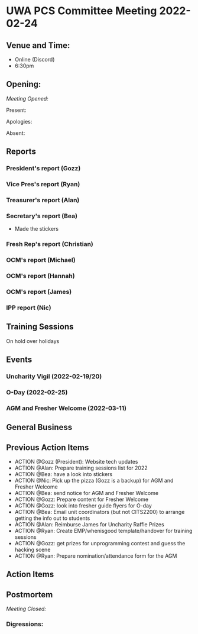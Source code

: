 # UWA PCS Committee Meeting 2022-02-24

## Venue and Time:
- Online (Discord)
- 6:30pm 


## Opening: 

*Meeting Opened:* 

Present:

Apologies:

Absent:


## Reports

### President's report (Gozz)

### Vice Pres's report (Ryan)

### Treasurer's report (Alan)

### Secretary's report (Bea)
- Made the stickers

### Fresh Rep's report (Christian)

### OCM's report (Michael)

### OCM's report (Hannah)

### OCM's report (James)

### IPP report (Nic)

## Training Sessions
On hold over holidays

## Events


### Uncharity Vigil (2022-02-19/20)

### O-Day (2022-02-25)


### AGM and Fresher Welcome (2022-03-11)


## General Business


## Previous Action Items
- ACTION @Gozz (President): Website tech updates
- ACTION @Alan: Prepare training sessions list for 2022
- ACTION @Bea: have a look into stickers
- ACTION @Nic: Pick up the pizza (Gozz is a backup) for AGM and Fresher Welcome
- ACTION @Bea: send notice for AGM and Fresher Welcome
- ACTION @Gozz: Prepare content for Fresher Welcome
- ACTION @Gozz: look into fresher guide flyers for O-day
- ACTION @Bea: Email unit coordinators (but not CITS2200) to arrange getting the info out to students
- ACTION @Alan: Reimburse James for Uncharity Raffle Prizes
- ACTION @Ryan: Create EMP/whenisgood template/handover for training sessions
- ACTION @Gozz: get prizes for unprogramming contest and guess the hacking scene
- ACTION @Ryan: Prepare nomination/attendance form for the AGM

## Action Items


## Postmortem

*Meeting Closed:*

### Digressions:
